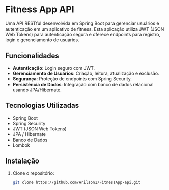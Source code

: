 # Fitness App API

Uma API RESTful desenvolvida em Spring Boot para gerenciar usuários e autenticação em um aplicativo de fitness. Esta aplicação utiliza JWT (JSON Web Tokens) para autenticação segura e oferece endpoints para registro, login e gerenciamento de usuários.

## Funcionalidades

- **Autenticação**: Login seguro com JWT.
- **Gerenciamento de Usuários**: Criação, leitura, atualização e exclusão.
- **Segurança**: Proteção de endpoints com Spring Security.
- **Persistência de Dados**: Integração com banco de dados relacional usando JPA/Hibernate.

## Tecnologias Utilizadas

- Spring Boot
- Spring Security
- JWT (JSON Web Tokens)
- JPA / Hibernate
- Banco de Dados
- Lombok

## Instalação

1. Clone o repositório:
   ```bash
   git clone https://github.com/Arilson1/FitnessApp-api.git
